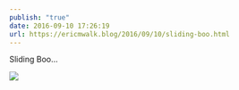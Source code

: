 ```yaml
---
publish: "true"
date: 2016-09-10 17:26:19
url: https://ericmwalk.blog/2016/09/10/sliding-boo.html
---
```


Sliding Boo...

![](https://ericmwalk.blog/uploads/2022/4040e189ac.jpg)